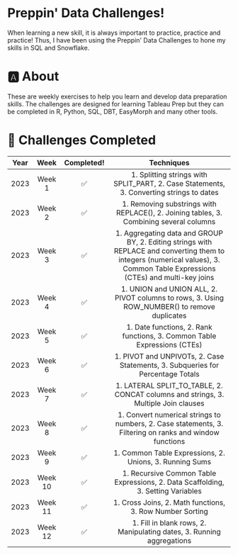 # Preppin' Data Challenges!
When learning a new skill, it is always important to practice, practice and practice! Thus, I have been using the Preppin' Data Challenges to hone my skills in SQL and Snowflake. 
# 🅰️ About
These are weekly exercises to help you learn and develop data preparation skills. The challenges are designed for learning Tableau Prep but they can be completed in R, Python, SQL, DBT, EasyMorph and many other tools.
# 💪 Challenges Completed

| Year | Week | Completed! | Techniques |
| :-: | :-: | :-: | :-: |
| 2023 | Week 1 | ✅ | 1. Splitting strings with SPLIT_PART, 2. Case Statements, 3. Converting strings to dates |
| 2023 | Week 2 | ✅ | 1. Removing substrings with REPLACE(), 2. Joining tables, 3. Combining several columns |
| 2023 | Week 3 | ✅ | 1. Aggregating data and GROUP BY, 2. Editing strings with REPLACE and converting them to integers (numerical values), 3. Common Table Expressions (CTEs) and multi-key joins |
| 2023 | Week 4 | ✅ | 1. UNION and UNION ALL, 2. PIVOT columns to rows, 3. Using ROW_NUMBER() to remove duplicates |
| 2023 | Week 5 | ✅ | 1. Date functions, 2. Rank functions, 3. Common Table Expressions (CTEs) |
| 2023 | Week 6 | ✅ | 1. PIVOT and UNPIVOTs, 2. Case Statements, 3. Subqueries for Percentage Totals |
| 2023 | Week 7 | ✅ | 1. LATERAL SPLIT_TO_TABLE, 2. CONCAT columns and strings, 3. Multiple Join clauses |
| 2023 | Week 8 | ✅ | 1. Convert numerical strings to numbers, 2. Case statements, 3. Filtering on ranks and window functions |
| 2023 | Week 9 | ✅ | 1. Common Table Expressions, 2. Unions, 3. Running Sums |
| 2023 | Week 10 | ✅ | 1. Recursive Common Table Expressions, 2. Data Scaffolding, 3. Setting Variables |
| 2023 | Week 11 | ✅ | 1. Cross Joins, 2. Math functions, 3. Row Number Sorting |
| 2023 | Week 12 | ✅ | 1. Fill in blank rows, 2. Manipulating dates, 3. Running aggregations |
